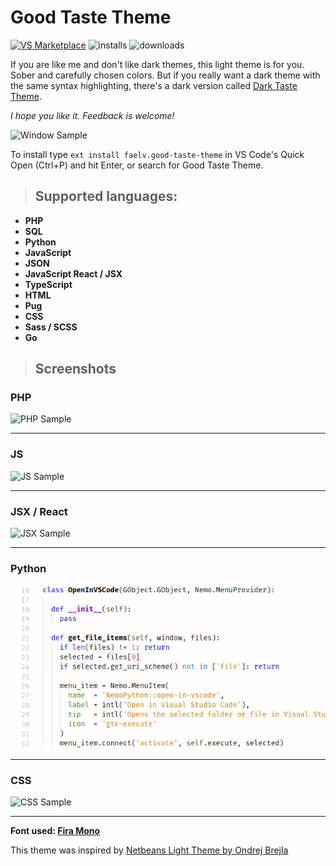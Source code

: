 # Good Taste Theme

[![VS Marketplace](https://vsmarketplacebadge.apphb.com/version-short/faelv.good-taste-theme.svg)](https://marketplace.visualstudio.com/items?itemName=faelv.good-taste-theme)
![installs](https://vsmarketplacebadge.apphb.com/installs-short/faelv.good-taste-theme.svg)
![downloads](https://vsmarketplacebadge.apphb.com/downloads-short/faelv.good-taste-theme.svg)

If you are like me and don't like dark themes, this light theme is for you. Sober and carefully chosen colors.
But if you really want a dark theme with the same syntax highlighting, there's a dark version called
[Dark Taste Theme](https://marketplace.visualstudio.com/items?itemName=faelv.dark-taste-theme).

*I hope you like it. Feedback is welcome!*

![Window Sample](./images/sample-window.png)

To install type `ext install faelv.good-taste-theme` in VS Code's Quick Open (Ctrl+P) and hit Enter, or search for Good
Taste Theme.

> ## Supported languages:

- **PHP**
- **SQL**
- **Python**
- **JavaScript**
- **JSON**
- **JavaScript React / JSX**
- **TypeScript**
- **HTML**
- **Pug**
- **CSS**
- **Sass / SCSS**
- **Go**

> ## Screenshots

### PHP

![PHP Sample](./images/sample-php.png)
___
### JS

![JS Sample](./images/sample-js.png)
___
### JSX / React

![JSX Sample](./images/sample-jsx.png)
___
### Python

![Python Sample](./images/sample-python.png)
___
### CSS

![CSS Sample](./images/sample-css.png)
___

**Font used: [Fira Mono](https://mozilla.github.io/Fira/)**

This theme was inspired by [Netbeans Light Theme by Ondrej Brejla](https://github.com/obrejla/vscode-netbeans-light-theme)
